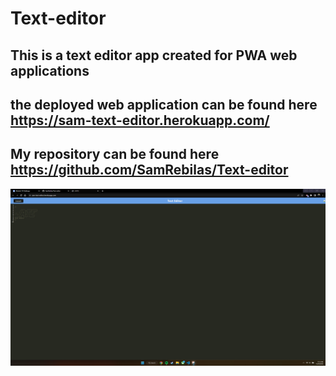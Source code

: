 # Text-editor

## This is a text editor app created for PWA web applications 

## the deployed web application can be found here https://sam-text-editor.herokuapp.com/

## My repository can be found here https://github.com/SamRebilas/Text-editor

![alt text](./screenshot/Screenshot%202022-11-24%20111528.png)